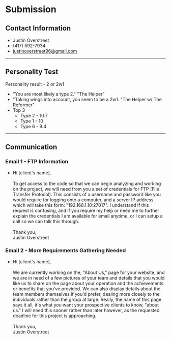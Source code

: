 # Submission

## Contact Information

- Justin Overstreet
- (417) 592-7934
- justinoverstreet96@gmail.com

---

## Personality Test

Personality result - 2 or 2w1

- "You are most likely a type 2." "The Helper"
- "Taking wings into account, you seem to be a 2w1. "The Helper w/ The Reformer"
- Top 3
  - Type 2 - 10.7
  - Type 1 - 10
  - Type 6 - 9.4

---

## Communication

### Email 1 - FTP Information

- Hi [client's name], <br>
  <br>
  To get access to the code so that we can begin analyzing and working on the project, we will need from you a set of credentials for FTP (File Transfer Protocol). This consists of a username and password like you would require for logging onto a computer, and a server IP address which will take this form: "192.168.1.10:27017". I understand if this request is confusing, and if you require my help or need me to further explain the credentials I am available for email anytime, or I can setup a call so we can talk this through. <br>
  <br>
  Thank you,<br>
  Justin Overstreet

### Email 2 - More Requirements Gathering Needed

- Hi [client's name],
  <br>
  <br>
  We are currently working on the, "About Us," page for your website, and we are in need of a few pictures of your team and details that you would like us to share on the page about your operation and the achievements or benefits that you've provided. We can also display details about the team members themselves if you'd prefer, dealing more closely to the individuals rather than the group at large. Really, the name of this page says it all, it's what you want your prospective clients to know, "about us." I will need this sooner rather than later however, as the requested deadline for this project is approaching.<br>
  <br>
  Thank you, <br>
  Justin Overstreet
  

